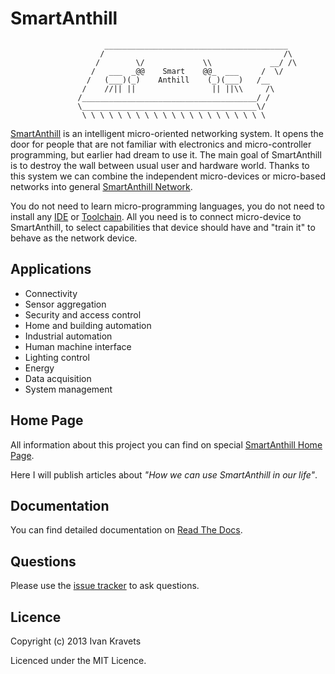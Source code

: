 SmartAnthill
============

```
                     _________________________________________
                    /                                        /\
                   /        \/             \\             __/ /\
                  /   ___  _@@    Smart    @@_  ___     /  \/
                 /   (___)(_)    Anthill    (_)(___)   /__
                /    //|| ||                 || ||\\     /\
               /_______________________________________/ /
               \_______________________________________\/
                \ \ \ \ \ \ \ \ \ \ \ \ \ \ \ \ \ \ \ \ \
```

[SmartAnthill](http://smartanthill.readthedocs.org/en/latest/index.html) is an
intelligent micro-oriented networking system. It opens the door for people
that are not familiar with electronics and micro-controller programming, but
earlier had dream to use it. The main goal of SmartAnthill is to destroy the
wall between usual user and hardware world. Thanks to this system we can
combine the independent micro-devices or micro-based networks into general
[SmartAnthill Network](http://smartanthill.readthedocs.org/en/latest/specification/network/index.html).

You do not need to learn micro-programming languages, you do not need to install
any [IDE](http://en.wikipedia.org/wiki/Integrated_development_environment)
or [Toolchain](http://en.wikipedia.org/wiki/Toolchain). All you need is to
connect micro-device to SmartAnthill, to select capabilities that device should
have and "train it" to behave as the network device.

Applications
------------

* Connectivity
* Sensor aggregation
* Security and access control
* Home and building automation
* Industrial automation
* Human machine interface
* Lighting control
* Energy
* Data acquisition
* System management

Home Page
---------

All information about this project you can find on special
[SmartAnthill Home Page](http://www.ikravets.com/smartanthill).

Here I will publish articles about *"How we can use SmartAnthill in our life"*.

Documentation
-------------

You can find detailed documentation on
[Read The Docs](http://smartanthill.readthedocs.org/en/latest/index.html).

Questions
---------

Please use the
[issue tracker](https://github.com/ivankravets/smartanthill/issues)
to ask questions.

Licence
-------

Copyright (c) 2013 Ivan Kravets

Licenced under the MIT Licence.
